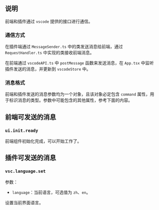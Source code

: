 ## 说明

前端和插件通过 `vscode` 提供的接口进行通信。

### 通信方式

在插件端通过 `MessageSender.ts` 中的类发送消息给前端，通过 `RequestHandler.ts` 中实现的类接收前端消息。

在前端通过 `vscodeAPI.ts` 中 `postMessage` 函数来发送消息，在 `App.tsx` 中监听插件发送的消息，并更新到 `vscodeStore` 中。

### 消息格式

前端和插件发送的消息参数均为一个对象，且该对象必定包含 `command` 属性，用于标识消息的类型。参数中可能包含的其他属性，参考下面的内容。


## 前端可发送的消息

### `ui.init.ready`

前端组件初始化完成，可以开始工作了。

## 插件可发送的消息

### `vsc.language.set`

参数：

- `language`：当前语言，可选值为 `zh`、`en`。

设置当前界面语言。